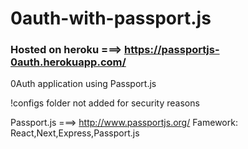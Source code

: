# 0auth-with-passport.js

### Hosted on heroku ===> https://passportjs-0auth.herokuapp.com/


0Auth application using Passport.js

!configs folder not added for security reasons 

Passport.js ===> http://www.passportjs.org/
Famework: React,Next,Express,Passport.js

